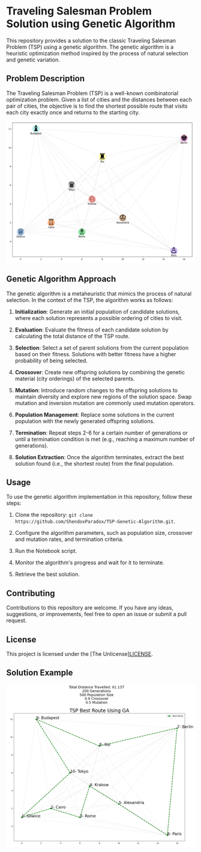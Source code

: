 # Traveling Salesman Problem Solution using Genetic Algorithm

This repository provides a solution to the classic Traveling Salesman Problem (TSP) using a genetic algorithm. The genetic algorithm is a heuristic optimization method inspired by the process of natural selection and genetic variation.

## Problem Description

The Traveling Salesman Problem (TSP) is a well-known combinatorial optimization problem. Given a list of cities and the distances between each pair of cities, the objective is to find the shortest possible route that visits each city exactly once and returns to the starting city.

![Cities Example](cities.png)

## Genetic Algorithm Approach

The genetic algorithm is a metaheuristic that mimics the process of natural selection. In the context of the TSP, the algorithm works as follows:

1. **Initialization**: Generate an initial population of candidate solutions, where each solution represents a possible ordering of cities to visit.

2. **Evaluation**: Evaluate the fitness of each candidate solution by calculating the total distance of the TSP route.

3. **Selection**: Select a set of parent solutions from the current population based on their fitness. Solutions with better fitness have a higher probability of being selected.

4. **Crossover**: Create new offspring solutions by combining the genetic material (city orderings) of the selected parents.

5. **Mutation**: Introduce random changes to the offspring solutions to maintain diversity and explore new regions of the solution space. Swap mutation and inversion mutation are commonly used mutation operators.

6. **Population Management**: Replace some solutions in the current population with the newly generated offspring solutions.

7. **Termination**: Repeat steps 2-6 for a certain number of generations or until a termination condition is met (e.g., reaching a maximum number of generations).

8. **Solution Extraction**: Once the algorithm terminates, extract the best solution found (i.e., the shortest route) from the final population.

## Usage

To use the genetic algorithm implementation in this repository, follow these steps:

1. Clone the repository: `git clone https://github.com/ShendoxParadox/TSP-Genetic-Algorithm.git`.

4. Configure the algorithm parameters, such as population size, crossover and mutation rates, and termination criteria.

5. Run the Notebook script.

6. Monitor the algorithm's progress and wait for it to terminate.

7. Retrieve the best solution.

## Contributing

Contributions to this repository are welcome. If you have any ideas, suggestions, or improvements, feel free to open an issue or submit a pull request.

## License

This project is licensed under the [The Unlicense][LICENSE](https://github.com/ShendoxParadox/TSP-Genetic-Algorithm/blob/main/LICENSE).

## Solution Example

![Solution of 10 cities example](solution.png)
